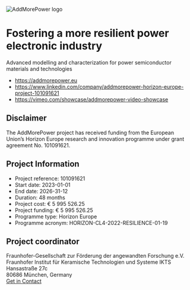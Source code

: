 ![AddMorePower logo](https://addmorepower.eu/wp-content/uploads/2023/01/AddMorePower-Logo4C-sq-2-e1675152366945.png)
# Fostering a more resilient power electronic industry
Advanced modelling and characterization for power semiconductor materials and technologies

- https://addmorepower.eu
- https://www.linkedin.com/company/addmorepower-horizon-europe-project-101091621
- https://vimeo.com/showcase/addmorepower-video-showcase

## Disclaimer
The AddMorePower project has received funding from the European Union’s Horizon Europe research and innovation programme under grant agreement No. 101091621.

## Project Information
- Project reference: 101091621
- Start date: 2023-01-01
- End date: 2026-31-12
- Duration: 48 months
- Project cost: € 5 995 526.25
- Project funding: € 5 995 526.25
- Programme type: Horizon Europe
- Programme acronym: HORIZON-CL4-2022-RESILIENCE-01-19

## Project coordinator
Fraunhofer-Gesellschaft zur Förderung der angewandten Forschung e.V.  
Fraunhofer Institut für Keramische Technologien und Systeme IKTS  
Hansastraße 27c  
80686 München, Germany  
[Get in Contact](https://addmorepower.eu/contact) 

